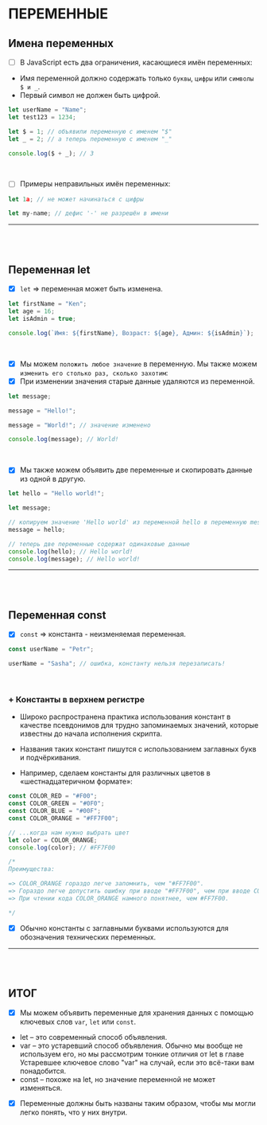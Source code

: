 # ПЕРЕМЕННЫЕ

<h2>Имена переменных</h2>

- [ ] В JavaScript есть два ограничения, касающиеся имён переменных:

+ Имя переменной должно содержать только `буквы`, `цифры` или `символы $ и _`.
+ Первый символ не должен быть цифрой.

```javascript
let userName = "Name";
let test123 = 1234;

let $ = 1; // объявили переменную с именем "$"
let _ = 2; // а теперь переменную с именем "_"

console.log($ + _); // 3
```

<br>

- [ ] Примеры неправильных имён переменных:

```javascript
let 1a; // не может начинаться с цифры

let my-name; // дефис '-' не разрешён в имени
```

<hr>
<br>
<br>

<h2>Переменная let</h2>

- [x] `let` => переменная может быть изменена.

```javascript
let firstName = "Ken";
let age = 16;
let isAdmin = true;

console.log(`Имя: ${firstName}, Возраст: ${age}, Админ: ${isAdmin}`);
```

<br>

- [x] Мы можем `положить любое значение` в переменную. Мы также можем `изменить его столько раз, сколько захотим`:
- [x] При изменении значения старые данные удаляются из переменной. 

```javascript
let message;

message = "Hello!";

message = "World!"; // значение изменено

console.log(message); // World!
```

<br>

- [x] Мы также можем объявить две переменные и скопировать данные из одной в другую.

```javascript
let hello = "Hello world!";

let message;

// копируем значение 'Hello world' из переменной hello в переменную message
message = hello;

// теперь две переменные содержат одинаковые данные
console.log(hello); // Hello world!
console.log(message); // Hello world!
```

<hr>
<br>
<br>

<h2>Переменная const</h2>

- [x] `const` => константа - неизменяемая переменная.

```javascript
const userName = "Petr";

userName = "Sasha"; // ошибка, константу нельзя перезаписать!
```

<br>

<h3>+ Константы в верхнем регистре</h3>

+ Широко распространена практика использования констант в качестве псевдонимов для трудно запоминаемых значений, которые известны до начала исполнения скрипта.

+ Названия таких констант пишутся с использованием заглавных букв и подчёркивания.

+ Например, сделаем константы для различных цветов в «шестнадцатеричном формате»:

```javascript
const COLOR_RED = "#F00";
const COLOR_GREEN = "#0F0";
const COLOR_BLUE = "#00F";
const COLOR_ORANGE = "#FF7F00";

// ...когда нам нужно выбрать цвет
let color = COLOR_ORANGE;
console.log(color); // #FF7F00

/*
Преимущества:

=> COLOR_ORANGE гораздо легче запомнить, чем "#FF7F00".
=> Гораздо легче допустить ошибку при вводе "#FF7F00", чем при вводе COLOR_ORANGE.
=> При чтении кода COLOR_ORANGE намного понятнее, чем #FF7F00.

*/
```

- [x] Обычно константы с заглавными буквами используются для обозначения технических переменных.

<hr>
<br>
<br>

<h2>ИТОГ</h2>

- [x] Мы можем объявить переменные для хранения данных с помощью ключевых слов `var`, `let` или `const`.

+ let – это современный способ объявления.
+ var – это устаревший способ объявления. Обычно мы вообще не используем его, но мы рассмотрим тонкие отличия от let в главе Устаревшее ключевое слово "var" на случай, если это всё-таки вам понадобится.
+ const – похоже на let, но значение переменной не может изменяться.

- [x] Переменные должны быть названы таким образом, чтобы мы могли легко понять, что у них внутри.
